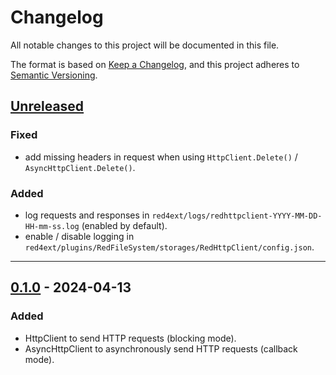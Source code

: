 # Changelog
All notable changes to this project will be documented in this file.

The format is based on [Keep a Changelog](https://keepachangelog.com/en/1.0.0/),
and this project adheres to [Semantic Versioning](https://semver.org/spec/v2.0.0.html).

## [Unreleased]
### Fixed
- add missing headers in request when using `HttpClient.Delete()` / `AsyncHttpClient.Delete()`.

### Added
- log requests and responses in `red4ext/logs/redhttpclient-YYYY-MM-DD-HH-mm-ss.log` (enabled by default).
- enable / disable logging in `red4ext/plugins/RedFileSystem/storages/RedHttpClient/config.json`.

------------------------

## [0.1.0] - 2024-04-13
### Added
- HttpClient to send HTTP requests (blocking mode).
- AsyncHttpClient to asynchronously send HTTP requests (callback mode).

<!-- Table of releases -->
[Unreleased]: https://github.com/rayshader/cp2077-red-httpclient/compare/v0.1.0...HEAD
[0.1.0]: https://github.com/rayshader/cp2077-red-httpclient/releases/tag/v0.1.0
